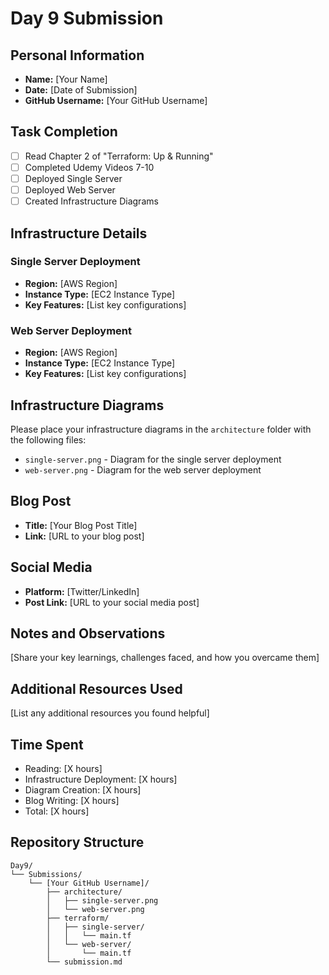 # Day 9 Submission

## Personal Information
- **Name:** [Your Name]
- **Date:** [Date of Submission]
- **GitHub Username:** [Your GitHub Username]

## Task Completion
- [ ] Read Chapter 2 of "Terraform: Up & Running"
- [ ] Completed Udemy Videos 7-10
- [ ] Deployed Single Server
- [ ] Deployed Web Server
- [ ] Created Infrastructure Diagrams

## Infrastructure Details

### Single Server Deployment
- **Region:** [AWS Region]
- **Instance Type:** [EC2 Instance Type]
- **Key Features:** [List key configurations]

### Web Server Deployment
- **Region:** [AWS Region]
- **Instance Type:** [EC2 Instance Type]
- **Key Features:** [List key configurations]

## Infrastructure Diagrams
Please place your infrastructure diagrams in the `architecture` folder with the following files:
- `single-server.png` - Diagram for the single server deployment
- `web-server.png` - Diagram for the web server deployment

## Blog Post
- **Title:** [Your Blog Post Title]
- **Link:** [URL to your blog post]

## Social Media
- **Platform:** [Twitter/LinkedIn]
- **Post Link:** [URL to your social media post]

## Notes and Observations
[Share your key learnings, challenges faced, and how you overcame them]

## Additional Resources Used
[List any additional resources you found helpful]

## Time Spent
- Reading: [X hours]
- Infrastructure Deployment: [X hours]
- Diagram Creation: [X hours]
- Blog Writing: [X hours]
- Total: [X hours]

## Repository Structure
```
Day9/
└── Submissions/
    └── [Your GitHub Username]/
        ├── architecture/
        │   ├── single-server.png
        │   └── web-server.png
        ├── terraform/
        │   ├── single-server/
        │   │   └── main.tf
        │   └── web-server/
        │       └── main.tf
        └── submission.md
``` 